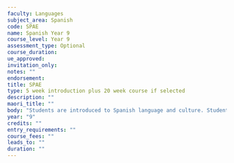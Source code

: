 ```yaml
---
faculty: Languages
subject_area: Spanish
code: SPAE
name: Spanish Year 9
course_level: Year 9
assessment_type: Optional
course_duration: 
ue_approved: 
invitation_only: 
notes: ""
endorsement: 
title: SPAE
type: 5 week introduction plus 20 week course if selected
description: ""
maori_title: ""
body: "Students are introduced to Spanish language and culture. Students learn basic expressions related to themselves, their family, school and interests."
year: "9"
credits: ""
entry_requirements: ""
course_fees: ""
leads_to: ""
duration: ""
---
```

